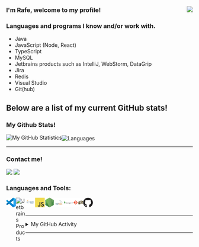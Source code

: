 ### I'm Rafe, welcome to my profile! <img align="right" src="https://cdn.discordapp.com/emojis/774868681586114580.gif?v=1"/><br/>
### Languages and programs I know and/or work with.
* Java
* JavaScript (Node, React)
* TypeScript
* MySQL
* Jetbrains products such as IntelliJ, WebStorm, DataGrip
* Jira
* Redis
* Visual Studio
* Git(hub)

Below are a list of my current GitHub stats!
---
### My Github Stats!

<img align="left" alt="My GitHub Statistics" src="https://rafexyme.vercel.app/api?username=Rafexy&show_icons=true&theme=highcontrast&line_height=27" />
<img align="center" alt="Languages" src="https://rafexyme.vercel.app/api/top-langs/?username=Rafexy&count_private=true&theme=highcontrast&layout=compact&show_icons=true&include_all_commits=true" />

<br />

---
### Contact me!

<img src="https://img.shields.io/badge/-Raf%234817-085e8b?style=flat-square&logo=Discord&logoColor=white"/>
<img src="https://img.shields.io/badge/-Rafexy___-blue?style=flat-square&logo=twitter&logoColor=white&link=https://twitter.com/Rafexy_"/>

### Languages and Tools:

<img align="left" alt="Visual Studio Code" width="26px" src="https://raw.githubusercontent.com/github/explore/80688e429a7d4ef2fca1e82350fe8e3517d3494d/topics/visual-studio-code/visual-studio-code.png" />
<img align="left" alt="Jetbrains Products" width="26px" src="https://avatars.githubusercontent.com/u/878437?s=200&v=4" />
<img align="left" alt="Java" width="26px" src="https://raw.githubusercontent.com/github/explore/80688e429a7d4ef2fca1e82350fe8e3517d3494d/topics/java/java.png" />
<img align="left" alt="JavaScript" width="26px" src="https://raw.githubusercontent.com/github/explore/80688e429a7d4ef2fca1e82350fe8e3517d3494d/topics/javascript/javascript.png" />
<img align="left" alt="Node.js" width="26px" src="https://raw.githubusercontent.com/github/explore/80688e429a7d4ef2fca1e82350fe8e3517d3494d/topics/nodejs/nodejs.png" />
<img align="left" alt="MySQL" width="26px" src="https://raw.githubusercontent.com/github/explore/80688e429a7d4ef2fca1e82350fe8e3517d3494d/topics/mysql/mysql.png" />
<img align="left" alt="MongoDB" width="26px" src="https://raw.githubusercontent.com/github/explore/80688e429a7d4ef2fca1e82350fe8e3517d3494d/topics/mongodb/mongodb.png" />
<img align="left" alt="Git" width="26px" src="https://raw.githubusercontent.com/github/explore/80688e429a7d4ef2fca1e82350fe8e3517d3494d/topics/git/git.png" />
<img align="left" alt="GitHub" width="26px" src="https://raw.githubusercontent.com/github/explore/78df643247d429f6cc873026c0622819ad797942/topics/github/github.png" />

<br />
<br />

---

<details>
  <summary>My GitHub Activity</summary>
<!--START_SECTION:activity-->
  
Working on an Anticheat,
Working @ LimeCloud Network and OwnagePE
  
<!--END_SECTION:activity-->

</details>

---
